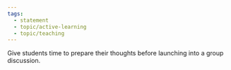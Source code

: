 ```yaml
---
tags:
  - statement
  - topic/active-learning
  - topic/teaching
---
```

Give students time to prepare their thoughts before launching into a group discussion.